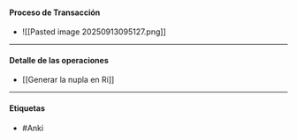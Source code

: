 #### Proceso de Transacción 
- ![[Pasted image 20250913095127.png]]
*** 
#### Detalle de las operaciones
- [[Generar la nupla en Ri]] 

***
#### Etiquetas
- #Anki 